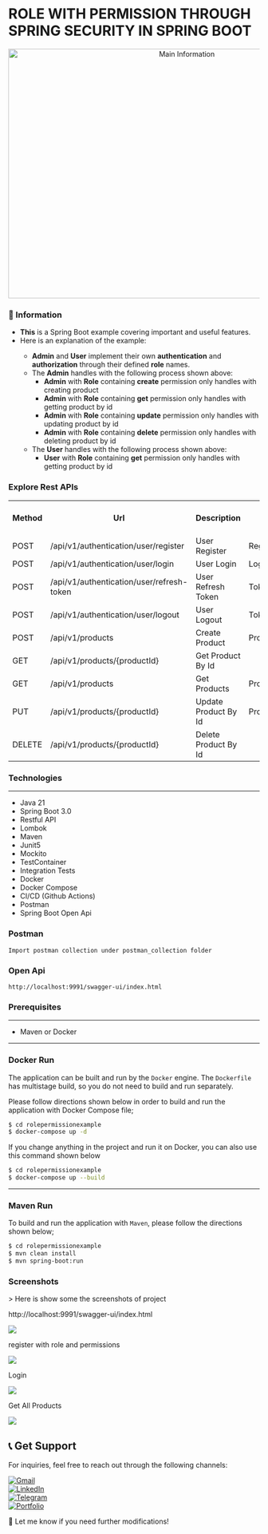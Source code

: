 # ROLE WITH PERMISSION THROUGH SPRING SECURITY IN SPRING BOOT

<p align="center">
    <img src="screenshots/spring_boot_role_permission_main_image.png" alt="Main Information" width="700" height="500">
</p>

### 📖 Information

<ul style="list-style-type:disc">
  <li><b>This</b> is a Spring Boot example covering important and useful features.</li>
  <li>Here is an explanation of the example:</li>
       <ul>
         <li><b>Admin</b> and <b>User</b> implement their own <b>authentication</b> and <b>authorization</b> through their defined <b>role</b> names.</li>
         <li>The <b>Admin</b> handles with the following process shown above:
            <ul>
              <li><b>Admin</b> with <b>Role</b> containing <b>create</b> permission only handles with creating product</li>
              <li><b>Admin</b> with <b>Role</b> containing <b>get</b> permission only handles with getting product by id</li>
              <li><b>Admin</b> with <b>Role</b> containing <b>update</b> permission only handles with updating product by id</li>
              <li><b>Admin</b> with <b>Role</b> containing <b>delete</b> permission only handles with deleting product by id</li>
            </ul>
         </li>
         <li>The <b>User</b> handles with the following process shown above:
            <ul>
              <li><b>User</b> with <b>Role</b> containing <b>get</b> permission only handles with getting product by id</li>
            </ul>
         </li>
  </ul>
</ul>


### Explore Rest APIs

<table style="width:100%">
  <tr>
      <th>Method</th>
      <th>Url</th>
      <th>Description</th>
      <th>Request Body</th>
      <th>Header</th>
      <th>Valid Path Variable</th>
      <th>No Path Variable</th>
  </tr>
  <tr>
      <td>POST</td>
      <td>/api/v1/authentication/user/register</td>
      <td>User Register</td>
      <td>RegisterRequest</td>
      <td></td>
      <td></td>
      <td></td>
  <tr>
  <tr>
      <td>POST</td>
      <td>/api/v1/authentication/user/login</td>
      <td>User Login</td>
      <td>LoginRequest</td>
      <td></td>
      <td></td>
      <td></td>
  <tr>
  <tr>
      <td>POST</td>
      <td>/api/v1/authentication/user/refresh-token</td>
      <td>User Refresh Token</td>
      <td>TokenRefreshRequest</td>
      <td></td>
      <td></td>
      <td></td>
  <tr>
  <tr>
      <td>POST</td>
      <td>/api/v1/authentication/user/logout</td>
      <td>User Logout</td>
      <td>TokenInvalidateRequest</td>
      <td></td>
      <td></td>
      <td></td>
  <tr>
  <tr>
      <td>POST</td>
      <td>/api/v1/products</td>
      <td>Create Product</td>
      <td>ProductCreateRequest</td>
      <td></td>
      <td></td>
      <td></td>
  <tr>
  <tr>
      <td>GET</td>
      <td>/api/v1/products/{productId}</td>
      <td>Get Product By Id</td>
      <td></td>
      <td></td>
      <td>ProductId</td>
      <td></td>
  <tr>
  <tr>
      <td>GET</td>
      <td>/api/v1/products</td>
      <td>Get Products</td>
      <td>ProductPagingRequest</td>
      <td></td>
      <td></td>
      <td></td>
  <tr>
  <tr>
      <td>PUT</td>
      <td>/api/v1/products/{productId}</td>
      <td>Update Product By Id</td>
      <td>ProductUpdateRequest</td>
      <td></td>
      <td>ProductId</td>
      <td></td>
  <tr>
  <tr>
      <td>DELETE</td>
      <td>/api/v1/products/{productId}</td>
      <td>Delete Product By Id</td>
      <td></td>
      <td></td>
      <td>ProductId</td>
      <td></td>
  <tr>
</table>


### Technologies

---
- Java 21
- Spring Boot 3.0
- Restful API
- Lombok
- Maven
- Junit5
- Mockito
- TestContainer
- Integration Tests
- Docker
- Docker Compose
- CI/CD (Github Actions)
- Postman
- Spring Boot Open Api


### Postman

```
Import postman collection under postman_collection folder
```

### Open Api

```
http://localhost:9991/swagger-ui/index.html
```

### Prerequisites

---
- Maven or Docker
---


### Docker Run
The application can be built and run by the `Docker` engine. The `Dockerfile` has multistage build, so you do not need to build and run separately.

Please follow directions shown below in order to build and run the application with Docker Compose file;

```sh
$ cd rolepermissionexample
$ docker-compose up -d
```

If you change anything in the project and run it on Docker, you can also use this command shown below

```sh
$ cd rolepermissionexample
$ docker-compose up --build
```

---
### Maven Run
To build and run the application with `Maven`, please follow the directions shown below;

```sh
$ cd rolepermissionexample
$ mvn clean install
$ mvn spring-boot:run
```

### Screenshots

<summary>> Here is show some the screenshots of project</summary>
    <p> http://localhost:9991/swagger-ui/index.html </p>
    <img src ="screenshots/swagger.png">
    <p> register with role and permissions </p>
    <img src ="screenshots/register.png">
    <p> Login </p>
    <img src ="screenshots/login.png">
    <p> Get All Products </p>
    <img src ="screenshots/get-products.png">

## 📞 Get Support

For inquiries, feel free to reach out through the following channels:

[![Gmail](https://img.shields.io/badge/Gmail-D14836?style=for-the-badge&logo=gmail&logoColor=white)](mailto:roemreaksmey7@gmail.com)  
[![LinkedIn](https://img.shields.io/badge/LinkedIn-0077B5?style=for-the-badge&logo=linkedin&logoColor=white)](https://www.linkedin.com/in/roem-reaksmey-163421280/)  
[![Telegram](https://img.shields.io/badge/Telegram-2CA5E0?style=for-the-badge&logo=telegram&logoColor=white)](https://t.me/Smey_Advance)  
[![Portfolio](https://img.shields.io/badge/Portfolio-000000?style=for-the-badge&logo=vercel&logoColor=white)](https://my-portfolio-gold-mu-11.vercel.app/)

🚀 Let me know if you need further modifications!
